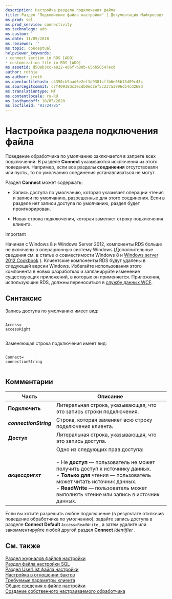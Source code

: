 ```yaml
---
description: Настройка раздела подключения файла
title: Раздел "Подключение файла настройки" | Документация Майкрософт
ms.prod: sql
ms.prod_service: connectivity
ms.technology: ado
ms.custom: ''
ms.date: 11/09/2018
ms.reviewer: ''
ms.topic: conceptual
helpviewer_keywords:
- connect section in RDS [ADO]
- customization file in RDS [ADO]
ms.assetid: d50eb3cc-a822-486f-b80b-65bb50547ecd
author: rothja
ms.author: jroth
ms.openlocfilehash: c4350cb9aad6e2ef1d9381cffb6e05b13d09c43c
ms.sourcegitcommit: c7f40918dc3ecdb0ed2ef5c237a3996cb4cd268d
ms.translationtype: MT
ms.contentlocale: ru-RU
ms.lasthandoff: 10/05/2020
ms.locfileid: "91724785"
---
```

# <a name="customization-file-connect-section"></a>Настройка раздела подключения файла
Поведение обработчика по умолчанию заключается в запрете всех подключений. В разделе **Connect** указываются исключения из этого поведения. Например, если все разделы **соединения** отсутствовали или пусты, то по умолчанию соединения устанавливаться не могут.  
  
 Раздел **Connect** может содержать:  
  
-   Запись доступа по умолчанию, которая указывает операции чтения и записи по умолчанию, разрешенные для этого соединения. Если в разделе нет записи доступа по умолчанию, раздел будет проигнорирован.  
  
-   Новая строка подключения, которая заменяет строку подключения клиента.  
  
> [!IMPORTANT]
>  Начиная с Windows 8 и Windows Server 2012, компоненты RDS больше не включены в операционную систему Windows (Дополнительные сведения см. в статье о совместимости Windows 8 и [Windows server 2012 Cookbook](https://www.microsoft.com/download/details.aspx?id=27416) ). Клиентские компоненты RDS будут удалены в следующей версии Windows. Избегайте использования этого компонента в новых разработках и запланируйте изменение существующих приложений, в которых он применяется. Приложения, использующие RDS, должны переноситься в [службу данных WCF](/dotnet/framework/wcf/).  
  
## <a name="syntax"></a>Синтаксис  
 Запись доступа по умолчанию имеет вид:  
  
```console
  
Access=  
accessRight  
  
```  
  
 Заменяющая строка подключения имеет вид:  
  
```console
  
Connect=  
connectionString  
  
```  
  
## <a name="remarks"></a>Комментарии  
  
|Часть|Описание|  
|----------|-----------------|  
|**Подключить**|Литеральная строка, указывающая, что это запись строки подключения.|  
|**_connectionString_**|Строка, которая заменяет всю строку подключения клиента.|  
|**Доступ**|Литеральная строка, указывающая, что это запись доступа.|  
|**_акцессригхт_**|Одно из следующих прав доступа:<br /><br /> -   Не **доступ** — пользователь не может получить доступ к источнику данных.<br />-   **Только для** чтения — пользователь может читать источник данных.<br />-   **ReadWrite** — пользователь может выполнять чтение или запись в источник данных.|  
  
 Если вы хотите разрешить любое подключение (в результате отключив поведение обработчика по умолчанию), задайте запись доступа в разделе **Connect Default** `Access=ReadWrite` , а затем удалите или закомментируйте любой другой раздел **Connect** _identifier_ .  
  
## <a name="see-also"></a>См. также  
 [Раздел журналов файлов настройки](./customization-file-logs-section.md)   
 [Раздел файла настройки SQL](./customization-file-sql-section.md)   
 [Раздел UserList файла настройки](./customization-file-userlist-section.md)   
 [Настройка в отношении фактов](./datafactory-customization.md)   
 [Требуемые параметры клиента](./required-client-settings.md)   
 [Общие сведения о файле настройки](./understanding-the-customization-file.md)   
 [Создание собственного настраиваемого обработчика](./writing-your-own-customized-handler.md)